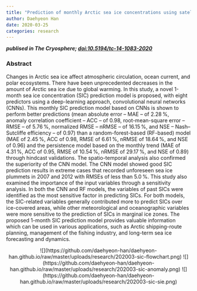 ```yaml
---
title: "Prediction of monthly Arctic sea ice concentrations using satellite and reanalysis data based on convolutional neural networks"
author: Daehyeon Han
date: 2020-03-25
categories: research
---
```

***publised in The Cryosphere; [doi:10.5194/tc-14-1083-2020](https://doi.org/10.5194/tc-14-1083-2020)***

### Abstract
Changes in Arctic sea ice affect atmospheric circulation, ocean current, and polar ecosystems. There have been unprecedented decreases in the amount of Arctic sea ice due to global warming. In this study, a novel 1-month sea ice concentration (SIC) prediction model is proposed, with eight predictors using a deep-learning approach, convolutional neural networks (CNNs). This monthly SIC prediction model based on CNNs is shown to perform better predictions (mean absolute error – MAE – of 2.28 %, anomaly correlation coefficient – ACC – of 0.98, root-mean-square error – RMSE – of 5.76 %, normalized RMSE – nRMSE – of 16.15 %, and NSE – Nash–Sutcliffe efficiency – of 0.97) than a random-forest-based (RF-based) model (MAE of 2.45 %, ACC of 0.98, RMSE of 6.61 %, nRMSE of 18.64 %, and NSE of 0.96) and the persistence model based on the monthly trend (MAE of 4.31 %, ACC of 0.95, RMSE of 10.54 %, nRMSE of 29.17 %, and NSE of 0.89) through hindcast validations. The spatio-temporal analysis also confirmed the superiority of the CNN model. The CNN model showed good SIC prediction results in extreme cases that recorded unforeseen sea ice plummets in 2007 and 2012 with RMSEs of less than 5.0 %. This study also examined the importance of the input variables through a sensitivity analysis. In both the CNN and RF models, the variables of past SICs were identified as the most sensitive factor in predicting SICs. For both models, the SIC-related variables generally contributed more to predict SICs over ice-covered areas, while other meteorological and oceanographic variables were more sensitive to the prediction of SICs in marginal ice zones. The proposed 1-month SIC prediction model provides valuable information which can be used in various applications, such as Arctic shipping-route planning, management of the fishing industry, and long-term sea ice forecasting and dynamics.

<center>
![](https://github.com/daehyeon-han/daehyeon-han.github.io/raw/master/uploads/research/202003-sic-flowchart.png)
![](https://github.com/daehyeon-han/daehyeon-han.github.io/raw/master/uploads/research/202003-sic-anomaly.png)
![](https://github.com/daehyeon-han/daehyeon-han.github.io/raw/master/uploads/research/202003-sic-sie.png)
